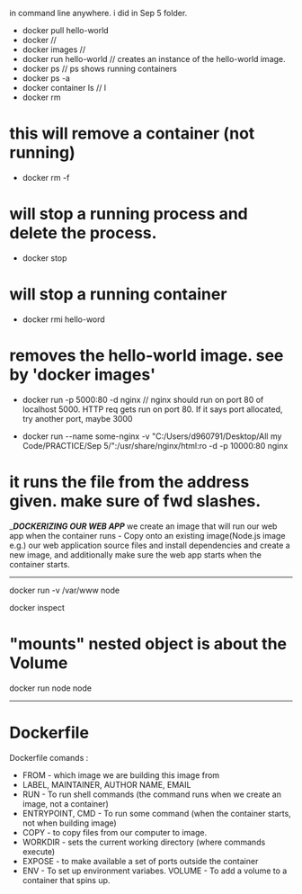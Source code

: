 in command line anywhere. i did in Sep 5 folder.

- docker pull hello-world
- docker                 //
- docker images          //
- docker run hello-world // creates an instance of the hello-world image.
- docker ps              // ps shows running containers
- docker ps -a             
- docker container ls    // l
- docker rm <CONTAINER ID>    
# this will remove a container (not running)
- docker rm -f <CONTAINER ID> 
# will stop a running process and delete the process.
- docker stop <CONTAINER ID>  
# will stop a running container
- docker rmi hello-word   
# removes the hello-world image. see by 'docker images'

- docker run -p 5000:80 -d nginx // nginx should run on port 80 of localhost 5000. HTTP req gets run on port 80. If it says port allocated, try another port, maybe 3000

- docker run --name some-nginx -v "C:/Users/d960791/Desktop/All my Code/PRACTICE/Sep 5/":/usr/share/nginx/html:ro -d -p 10000:80 nginx

# it runs the file from the address given. make sure of fwd slashes.

________________________DOCKERIZING OUR WEB APP_______________________
we create an image that will run our web app when the container runs
    - Copy onto an existing image(Node.js image e.g.) our web application source files and install dependencies and create a new image, and additionally make sure the web app starts when the container starts.


______________________________________________________________________
docker run -v /var/www node

docker inspect
# "mounts" nested object is about the Volume 

docker run node node
______________________________________________________________________
# Dockerfile

Dockerfile comands : 
- FROM - which image we are building this image from
- LABEL, MAINTAINER, AUTHOR NAME, EMAIL
- RUN - To run shell commands (the command runs when we create an image, not a container)
- ENTRYPOINT, CMD - To run some command (when the container starts, not when building image)
- COPY - to copy files from our computer to image.
- WORKDIR - sets the current working directory (where commands execute)
- EXPOSE - to make available a set of ports outside the container
- ENV - To set up environment variabes.
VOLUME - To add a volume to a container that spins up.